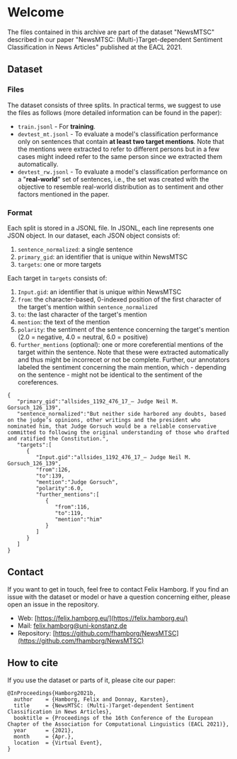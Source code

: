 # Welcome

The files contained in this archive are part of the dataset "NewsMTSC" described in our paper "NewsMTSC: (Multi-)Target-dependent Sentiment Classification in News Articles" published at the EACL 2021.

## Dataset

### Files
The dataset consists of three splits. In practical terms, we suggest to use the files as follows (more detailed information can be found in the paper):

* `train.jsonl` - For **training**.
* `devtest_mt.jsonl` - To evaluate a model's classification performance only on sentences that contain **at least two target mentions**. Note that the mentions were extracted to refer to different persons but in a few cases might indeed refer to the same person since we extracted them automatically.
* `devtest_rw.jsonl` - To evaluate a model's classification performance on a "**real-world**" set of sentences, i.e., the set was created with the objective to resemble real-world distribution as to sentiment and other factors mentioned in the paper.


### Format
Each split is stored in a JSONL file. In JSONL, each line represents one JSON object. In our dataset, each JSON object consists of:

1. `sentence_normalized`: a single sentence
2. `primary_gid`: an identifier that is unique within NewsMTSC
3. `targets`: one or more targets

Each target in `targets` consists of:

1. `Input.gid`: an identifier that is unique within NewsMTSC
2. `from`: the character-based, 0-indexed position of the first character of the target's mention within `sentence_normalized`
3. `to`: the last character of the target's mention
4. `mention`: the text of the mention
5. `polarity`: the sentiment of the sentence concerning the target's mention (2.0 = negative, 4.0 = neutral, 6.0 = positive)
6. `further_mentions` (optional): one or more coreferential mentions of the target within the sentence. Note that these were extracted automatically and thus might be incorrecet or not be complete. Further, our annotators labeled the sentiment concerning the main mention, which - depending on the sentence - might not be identical to the sentiment of the coreferences.

```
{
   "primary_gid":"allsides_1192_476_17_— Judge Neil M. Gorsuch_126_139",
   "sentence_normalized":"But neither side harbored any doubts, based on the judge’s opinions, other writings and the president who nominated him, that Judge Gorsuch would be a reliable conservative committed to following the original understanding of those who drafted and ratified the Constitution.",
   "targets":[
      {
         "Input.gid":"allsides_1192_476_17_— Judge Neil M. Gorsuch_126_139",
         "from":126,
         "to":139,
         "mention":"Judge Gorsuch",
         "polarity":6.0,
         "further_mentions":[
            {
               "from":116,
               "to":119,
               "mention":"him"
            }
         ]
      }
   ]
}
```

## Contact

If you want to get in touch, feel free to contact Felix Hamborg. If you find an issue with the dataset or model or have a question concerning either, please open an issue in the repository.

* Web: [https://felix.hamborg.eu/](https://felix.hamborg.eu/)
* Mail: [felix.hamborg@uni-konstanz.de](mailto:felix.hamborg@uni-konstanz.de)
* Repository: [https://github.com/fhamborg/NewsMTSC](https://github.com/fhamborg/NewsMTSC)


## How to cite

If you use the dataset or parts of it, please cite our paper:

```
@InProceedings{Hamborg2021b,
  author    = {Hamborg, Felix and Donnay, Karsten},
  title     = {NewsMTSC: (Multi-)Target-dependent Sentiment Classification in News Articles},
  booktitle = {Proceedings of the 16th Conference of the European Chapter of the Association for Computational Linguistics (EACL 2021)},
  year      = {2021},
  month     = {Apr.},
  location  = {Virtual Event},
}
```
